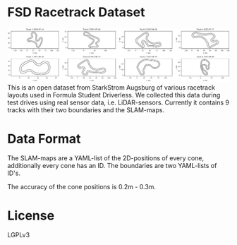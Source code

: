 # FSD Racetrack Dataset

![Alt text](dataset_summary.png)
This is an open dataset from StarkStrom Augsburg of various racetrack layouts used in Formula Student Driverless. 
We collected this data during test drives using real sensor data, i.e. LiDAR-sensors. 
Currently it contains 9 tracks with their two boundaries and the SLAM-maps. 

# Data Format

The SLAM-maps are a YAML-list of the 2D-positions of every cone, additionally every cone has an ID.
The boundaries are two YAML-lists of ID's. 

The accuracy of the cone positions is 0.2m - 0.3m.
# License 

LGPLv3
